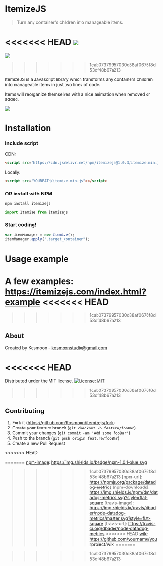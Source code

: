 # ItemizeJS

> Turn any container's children into manageable items.

<<<<<<< HEAD
[<img src="https://img.shields.io/badge/npm-1.0.3-blue.svg">](https://www.npmjs.com/package/itemizejs)
=======
[<img src="https://img.shields.io/badge/npm-1.0.1-blue.svg">](https://www.npmjs.com/package/itemizejs)
>>>>>>> 1cab07379957030d88af0676f8d53df48b67a213

ItemizeJS is a Javascript library which transforms any containers children into manageable items in just two lines of code.

Items will reorganize themselves with a nice animation when removed or added.

![](header.png)

# Installation

### Include script

CDN:

```html
<script src="https://cdn.jsdelivr.net/npm/itemizejs@1.0.3/itemize.min.js"></script>
```

Locally:

```html
<script src="YOURPATH/itemize.min.js"></script>
```

### OR install with NPM

```
npm install itemizejs
```

```javascript
import Itemize from itemizejs
```

### Start coding!

```javascript
var itemManager = new Itemize();
itemManager.apply(".target_container");
```

# Usage example

A few examples: https://itemizejs.com/index.html?example
<<<<<<< HEAD
=======

>>>>>>> 1cab07379957030d88af0676f8d53df48b67a213

## About

Created by Kosmoon – kosmoonstudio@gmail.com


<<<<<<< HEAD
=======
Distributed under the MIT license. [![License: MIT](https://img.shields.io/badge/License-MIT-yellow.svg)](https://opensource.org/licenses/MIT)

>>>>>>> 1cab07379957030d88af0676f8d53df48b67a213
## Contributing

1. Fork it (<https://github.com/Kosmoon/itemizejs/fork>)
2. Create your feature branch (`git checkout -b feature/fooBar`)
3. Commit your changes (`git commit -am 'Add some fooBar'`)
4. Push to the branch (`git push origin feature/fooBar`)
5. Create a new Pull Request

<!-- Markdown link & img dfn's -->
<<<<<<< HEAD

[npm-image]: https://img.shields.io/badge/npm-1.0.3-blue.svg
=======
[npm-image]: https://img.shields.io/badge/npm-1.0.1-blue.svg
>>>>>>> 1cab07379957030d88af0676f8d53df48b67a213
[npm-url]: https://npmjs.org/package/datadog-metrics
[npm-downloads]: https://img.shields.io/npm/dm/datadog-metrics.svg?style=flat-square
[travis-image]: https://img.shields.io/travis/dbader/node-datadog-metrics/master.svg?style=flat-square
[travis-url]: https://travis-ci.org/dbader/node-datadog-metrics
<<<<<<< HEAD
[wiki]: https://github.com/yourname/yourproject/wiki
=======

[wiki]: https://github.com/yourname/yourproject/wiki

>>>>>>> 1cab07379957030d88af0676f8d53df48b67a213
